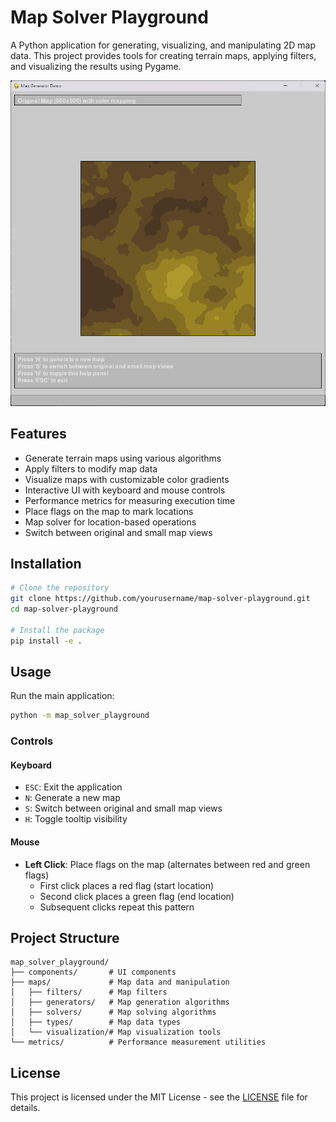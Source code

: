# Map Solver Playground

A Python application for generating, visualizing, and manipulating 2D map data. This project provides tools for creating
terrain maps, applying filters, and visualizing the results using Pygame.

![Map Solver Playground Screenshot](screenshot.png)

## Features

- Generate terrain maps using various algorithms
- Apply filters to modify map data
- Visualize maps with customizable color gradients
- Interactive UI with keyboard and mouse controls
- Performance metrics for measuring execution time
- Place flags on the map to mark locations
- Map solver for location-based operations
- Switch between original and small map views

## Installation

```bash
# Clone the repository
git clone https://github.com/yourusername/map-solver-playground.git
cd map-solver-playground

# Install the package
pip install -e .
```

## Usage

Run the main application:

```bash
python -m map_solver_playground
```

### Controls

#### Keyboard
- `ESC`: Exit the application
- `N`: Generate a new map
- `S`: Switch between original and small map views
- `H`: Toggle tooltip visibility

#### Mouse
- **Left Click**: Place flags on the map (alternates between red and green flags)
  - First click places a red flag (start location)
  - Second click places a green flag (end location)
  - Subsequent clicks repeat this pattern

## Project Structure

```
map_solver_playground/
├── components/       # UI components
├── maps/             # Map data and manipulation
│   ├── filters/      # Map filters
│   ├── generators/   # Map generation algorithms
│   ├── solvers/      # Map solving algorithms
│   ├── types/        # Map data types
│   └── visualization/# Map visualization tools
└── metrics/          # Performance measurement utilities
```

## License

This project is licensed under the MIT License - see the [LICENSE](LICENSE) file for details.
